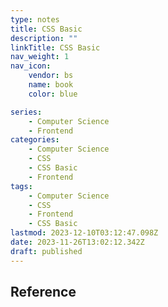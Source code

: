 ```yaml
---
type: notes
title: CSS Basic
description: ""
linkTitle: CSS Basic
nav_weight: 1
nav_icon:
    vendor: bs
    name: book
    color: blue

series:
    - Computer Science
    - Frontend
categories:
    - Computer Science
    - CSS
    - CSS Basic
    - Frontend
tags:
    - Computer Science
    - CSS
    - Frontend
    - CSS Basic
lastmod: 2023-12-10T03:12:47.098Z
date: 2023-11-26T13:02:12.342Z
draft: published
---
```


## Reference

